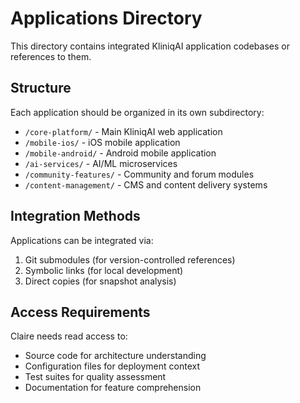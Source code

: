 # Applications Directory

This directory contains integrated KliniqAI application codebases or references to them.

## Structure

Each application should be organized in its own subdirectory:
- `/core-platform/` - Main KliniqAI web application
- `/mobile-ios/` - iOS mobile application
- `/mobile-android/` - Android mobile application
- `/ai-services/` - AI/ML microservices
- `/community-features/` - Community and forum modules
- `/content-management/` - CMS and content delivery systems

## Integration Methods

Applications can be integrated via:
1. Git submodules (for version-controlled references)
2. Symbolic links (for local development)
3. Direct copies (for snapshot analysis)

## Access Requirements

Claire needs read access to:
- Source code for architecture understanding
- Configuration files for deployment context
- Test suites for quality assessment
- Documentation for feature comprehension